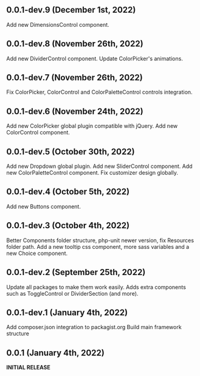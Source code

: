 ## 0.0.1-dev.9 (December 1st, 2022)
Add new DimensionsControl component.

## 0.0.1-dev.8 (November 26th, 2022)
Add new DividerControl component.
Update ColorPicker's animations.

## 0.0.1-dev.7 (November 26th, 2022)
Fix ColorPicker, ColorControl and ColorPaletteControl controls integration.

## 0.0.1-dev.6 (November 24th, 2022)
Add new ColorPicker global plugin compatible with jQuery.
Add new ColorControl component.

## 0.0.1-dev.5 (October 30th, 2022)
Add new Dropdown global plugin.
Add new SliderControl component.
Add new ColorPaletteControl component.
Fix customizer design globally.

## 0.0.1-dev.4 (October 5th, 2022)
Add new Buttons component.

## 0.0.1-dev.3 (October 4th, 2022)
Better Components folder structure, php-unit newer version, fix Resources folder path.
Add a new tooltip css component, more sass variables and a new Choice component.

## 0.0.1-dev.2 (September 25th, 2022)
Update all packages to make them work easily.
Adds extra components such as ToggleControl or DividerSection (and more).

## 0.0.1-dev.1 (January 4th, 2022)
Add composer.json integration to packagist.org
Build main framework structure

## 0.0.1 (January 4th, 2022)
**INITIAL RELEASE**
